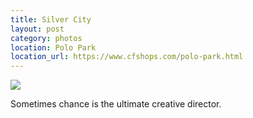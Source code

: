 ```yaml
---
title: Silver City
layout: post
category: photos
location: Polo Park
location_url: https://www.cfshops.com/polo-park.html
---
```


![](https://www.dropbox.com/s/z1fkpjkivw3j1wx/IMG_3791.JPG?raw=1)

Sometimes chance is the ultimate creative director.